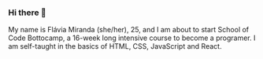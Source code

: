 ### Hi there 👋

My name is Flávia Miranda (she/her), 25, and I am about to start School of Code Bottocamp, a 16-week long intensive course to become a programer. I am self-taught in the basics of HTML, CSS, JavaScript and React. 

